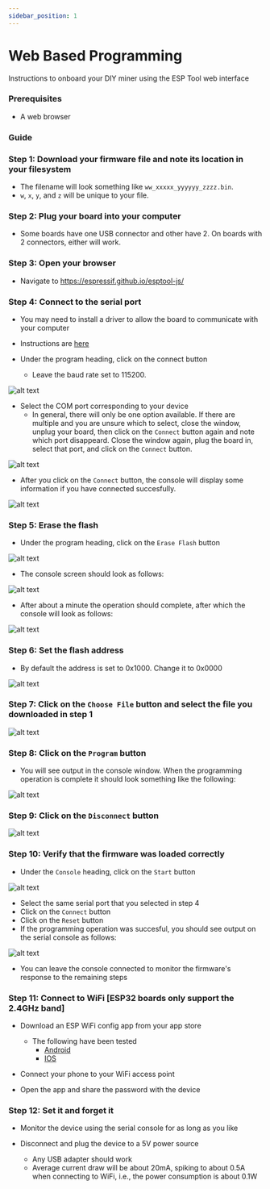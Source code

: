 ```yaml
---
sidebar_position: 1
---
```


# Web Based Programming

Instructions to onboard your DIY miner using the ESP Tool web interface

### Prerequisites
* A web browser

### Guide

### Step 1: Download your firmware file and note its location in your filesystem
* The filename will look something like `ww_xxxxx_yyyyyy_zzzz.bin`.
* `w`, `x`, `y`, and `z` will be unique to your file.

### Step 2: Plug your board into your computer

* Some boards have one USB connector and other have 2. On boards with 2 connectors, either will work.

### Step 3: Open your browser

* Navigate to https://espressif.github.io/esptool-js/

### Step 4: Connect to the serial port

* You may need to install a driver to allow the board to communicate with your computer
* Instructions are [here](https://docs.espressif.com/projects/esp-idf/en/v5.2.2/esp32s3/get-started/establish-serial-connection.html)

* Under the program heading, click on the connect button
    * Leave the baud rate set to 115200.

![alt text](image.png)

* Select the COM port corresponding to your device
    * In general, there will only be one option available. If there are multiple and you are
    unsure which to select, close the window, unplug your board, then click on the `Connect` button again
    and note which port disappeard. Close the window again, plug the board in, select that port, and
    click on the `Connect` button.

![alt text](image-1.png)

* After you click on the `Connect` button, the console will display some information if you have
connected succesfully.

![alt text](image-2.png)

### Step 5: Erase the flash

* Under the program heading, click on the `Erase Flash` button

![alt text](image-9.png)

* The console screen should look as follows:

![alt text](image-10.png)

* After about a minute the operation should complete, after which the console will look as follows:

![alt text](image-11.png)


### Step 6: Set the flash address

* By default the address is set to 0x1000. Change it to 0x0000

![alt text](image-3.png)

### Step 7: Click on the `Choose File` button and select the file you downloaded in step 1

![alt text](image-4.png)

### Step 8: Click on the `Program` button

* You will see output in the console window. When the programming operation is complete
it should look something like the following:

![alt text](image-5.png)

### Step 9: Click on the `Disconnect` button

![alt text](image-6.png)

### Step 10: Verify that the firmware was loaded correctly 

* Under the `Console` heading, click on the `Start` button

![alt text](image-8.png)

* Select the same serial port that you selected in step 4
* Click on the `Connect` button
* Click on the `Reset` button
* If the programming operation was succesful, you should see output on the
serial console as follows:

![alt text](image-7.png)

* You can leave the console connected to monitor the firmware's response to the 
remaining steps

### Step 11: Connect to WiFi [ESP32 boards only support the 2.4GHz band]

* Download an ESP WiFi config app from your app store
  * The following have been tested
    * [Android](https://play.google.com/store/apps/details?id=com.techbot.smart_config)
    * [IOS](https://apps.apple.com/us/app/smartconnect-for-esp/id1592092325)

* Connect your phone to your WiFi access point

* Open the app and share the password with the device

### Step 12: Set it and forget it

* Monitor the device using the serial console for as long as you like

* Disconnect and plug the device to a 5V power source
  * Any USB adapter should work
  * Average current draw will be about 20mA, spiking to about 0.5A when connecting to WiFi, i.e., the power consumption is about 0.1W
